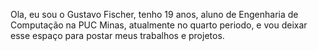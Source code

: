 Ola, eu sou o Gustavo Fischer, tenho 19 anos, aluno de Engenharia de Computação na PUC Minas, atualmente no quarto periodo, e vou deixar esse espaço para postar 
meus trabalhos e projetos.
